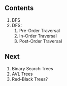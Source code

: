 ## Contents

1. BFS
2. DFS:
   1.  Pre-Order Traversal
   2.  In-Order Traversal
   3.  Post-Order Traversal

## Next

1. Binary Search Trees
2. AVL Trees
3. Red-Black Trees?